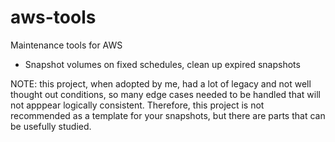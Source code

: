 # aws-tools

Maintenance tools for AWS

- Snapshot volumes on fixed schedules, clean up expired snapshots

NOTE: this project, when adopted by me, had a lot of legacy and not well thought out conditions, so many edge cases needed to be handled that will not apppear logically consistent. Therefore, this project is not recommended as a template for your snapshots, but there are parts that can be usefully studied.
